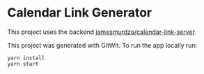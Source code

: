 # Calendar Link Generator

This project uses the backend [jamesmurdza/calendar-link-server](https://github.com/jamesmurdza/calendar-link-server).

This project was generated with GitWit. To run the app locally run:
```
yarn install
yarn start
```
